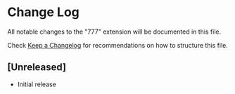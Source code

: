 # Change Log

All notable changes to the "777" extension will be documented in this file.

Check [Keep a Changelog](http://keepachangelog.com/) for recommendations on how to structure this file.

## [Unreleased]

- Initial release

